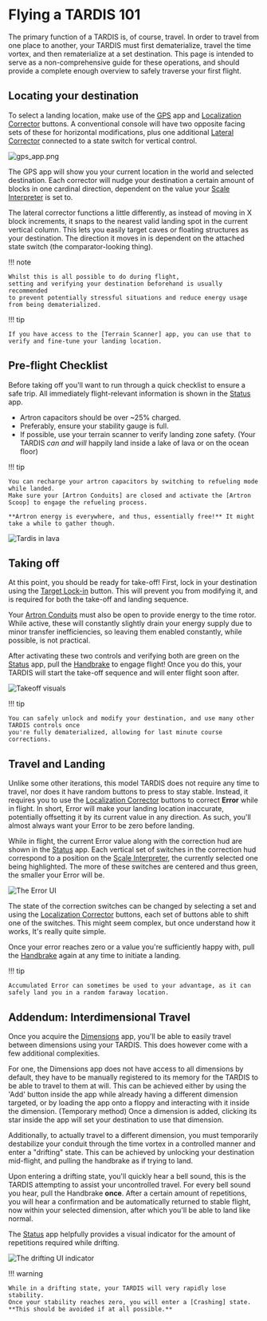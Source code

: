 # Flying a TARDIS 101

The primary function of a TARDIS is, of course, travel. In order to travel from one place to another, your TARDIS
must first dematerialize, travel the time vortex, and then rematerialize at a set destination.
This page is intended to serve as a non-comprehensive guide for these operations,
and should provide a complete enough overview to safely traverse your first flight.

## Locating your destination

To select a landing location, make use of the [GPS] app and [Localization Corrector] buttons. 
A conventional console will have two opposite facing sets of these for horizontal modifications, 
plus one additional [Lateral Corrector] connected to a state switch for vertical control.

![gps_app.png](../img/gps_app.png)

The GPS app will show you your current location in the world and selected destination.
Each corrector will nudge your destination a certain amount of blocks in one cardinal direction, 
dependent on the value your [Scale Interpreter] is set to. 

The lateral corrector functions a little differently, as instead of moving in X block increments, 
it snaps to the nearest valid landing spot in the current vertical column.
This lets you easily target caves or floating structures as your destination.
The direction it moves in is dependent on the attached state switch (the comparator-looking thing).

!!! note

    Whilst this is all possible to do during flight, 
    setting and verifying your destination beforehand is usually recommended
    to prevent potentially stressful situations and reduce energy usage from being dematerialized.

!!! tip
    
    If you have access to the [Terrain Scanner] app, you can use that to verify and fine-tune your landing location.

[GPS]: # (TODO)
[Localization Corrector]: console_layout.md#target-localization-corrector
[Lateral Corrector]: console_layout.md#lateral-target-localization-corrector
[Scale Interpreter]: console_layout.md#localization-scale-interpreter
[Terrain Scanner]: # (TODO)

## Pre-flight Checklist

Before taking off you'll want to run through a quick checklist to ensure a safe trip. 
All immediately flight-relevant information is shown in the [Status] app.
- Artron capacitors should be over ~25% charged.
- Preferably, ensure your stability gauge is full.
- If possible, use your terrain scanner to verify landing zone safety. 
  (Your TARDIS *can and will* happily land inside a lake of lava or on the ocean floor)

!!! tip

    You can recharge your artron capacitors by switching to refueling mode while landed.
    Make sure your [Artron Conduits] are closed and activate the [Artron Scoop] to engage the refueling process.

    **Artron energy is everywhere, and thus, essentially free!** It might take a while to gather though.

![Tardis in lava](../img/tardis_in_lava.png)

[Status]: # (TODO)
[Artron Conduits]: console_layout.md#artron-conduit-controller
[Artron Scoop]: console_layout.md#artron-scoop-activator

## Taking off

At this point, you should be ready for take-off!
First, lock in your destination using the [Target Lock-in] button. This will prevent you from modifying it, 
and is required for both the take-off and landing sequence.

Your [Artron Conduits] must also be open to provide energy to the time rotor.
While active, these will constantly slightly drain your energy supply due to minor transfer inefficiencies,
so leaving them enabled constantly, while possible, is not practical.

After activating these two controls and verifying both are green on the [Status] app, 
pull the [Handbrake] to engage flight! Once you do this, 
your TARDIS will start the take-off sequence and will enter flight soon after.

![Takeoff visuals](../img/takeoff.apng)

!!! tip

    You can safely unlock and modify your destination, and use many other TARDIS controls once 
    you're fully dematerialized, allowing for last minute course corrections.

[Target Lock-in]: console_layout.md#space-time-target-lock-in
[Handbrake]: console_layout.md#handbrake

## Travel and Landing

Unlike some other iterations, this model TARDIS does not require any time to travel, 
nor does it have random buttons to press to stay stable.
Instead, it requires you to use the [Localization Corrector] buttons to correct **Error** while in flight.
In short, Error will make your landing location inaccurate, 
potentially offsetting it by its current value in any direction.
As such, you'll almost always want your Error to be zero before landing.

While in flight, the current Error value along with the correction hud are shown in the [Status] app.
Each vertical set of switches in the correction hud correspond to a position on the [Scale Interpreter],
the currently selected one being highlighted.
The more of these switches are centered and thus green, the smaller your Error will be.

![The Error UI](../img/error_ui.png)

The state of the correction switches can be changed by selecting a set and using the [Localization Corrector] buttons,
each set of buttons able to shift one of the switches. 
This might seem complex, but once understand how it works, It's really quite simple.

Once your error reaches zero or a value you're sufficiently happy with, 
pull the [Handbrake] again at any time to initiate a landing.

!!! tip

    Accumulated Error can sometimes be used to your advantage, as it can safely land you in a random faraway location.

## Addendum: Interdimensional Travel

Once you acquire the [Dimensions] app, you'll be able to easily travel between dimensions using your TARDIS. 
This does however come with a few additional complexities.

For one, the Dimensions app does not have access to all dimensions by default, 
they have to be manually registered to its memory for the TARDIS to be able to travel to them at will.
This can be achieved either by using the 'Add' button inside the app while already having a different dimension targeted,
or by loading the app onto a floppy and interacting with it inside the dimension. (Temporary method)
Once a dimension is added, clicking its star inside the app will set your destination to use that dimension.

Additionally, to actually travel to a different dimension, you must temporarily destabilize your conduit through the 
time vortex in a controlled manner and enter a "drifting" state.
This can be achieved by unlocking your destination mid-flight, and pulling the handbrake as if trying to land.

Upon entering a drifting state, you'll quickly hear a bell sound, 
this is the TARDIS attempting to assist your uncontrolled travel.
For every bell sound you hear, pull the Handbrake **once**.
After a certain amount of repetitions, you will hear a confirmation and be automatically returned to stable flight, 
now within your selected dimension, after which you'll be able to land like normal.

The [Status] app helpfully provides a visual indicator for the amount of repetitions required while drifting.

![The drifting UI indicator](../img/drifting_ui.png)

!!! warning

    While in a drifting state, your TARDIS will very rapidly lose stability. 
    Once your stability reaches zero, you will enter a [Crashing] state.
    **This should be avoided if at all possible.**

[Dimensions]: # (TODO)
[Crashing]: # (TODO)
